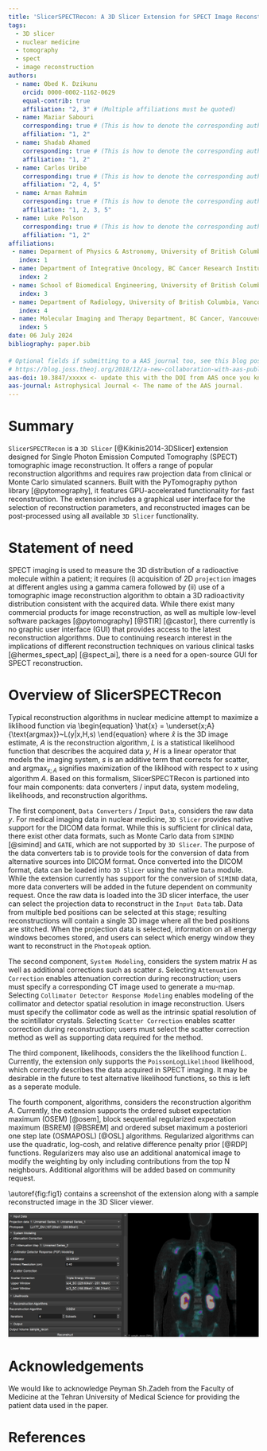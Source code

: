 ```yaml
---
title: 'SlicerSPECTRecon: A 3D Slicer Extension for SPECT Image Reconstruction'
tags:
  - 3D slicer
  - nuclear medicine
  - tomography
  - spect
  - image reconstruction
authors:
  - name: Obed K. Dzikunu
    orcid: 0000-0002-1162-0629
    equal-contrib: true
    affiliation: "2, 3" # (Multiple affiliations must be quoted)
  - name: Maziar Sabouri
    corresponding: true # (This is how to denote the corresponding author)
    affiliation: "1, 2"
  - name: Shadab Ahamed
    corresponding: true # (This is how to denote the corresponding author)
    affiliation: "1, 2"
  - name: Carlos Uribe
    corresponding: true # (This is how to denote the corresponding author)
    affiliation: "2, 4, 5"
  - name: Arman Rahmim
    corresponding: true # (This is how to denote the corresponding author)
    affiliation: "1, 2, 3, 5"
  - name: Luke Polson
    corresponding: true # (This is how to denote the corresponding author)
    affiliation: "1, 2"    
affiliations:
 - name: Deparment of Physics & Astronomy, University of British Columbia, Vancouver Canada
   index: 1
 - name: Department of Integrative Oncology, BC Cancer Research Institute, Vancouver Canada
   index: 2
 - name: School of Biomedical Engineering, University of British Columbia, Vancouver Canada
   index: 3
 - name: Department of Radiology, University of British Columbia, Vancouver Canada
   index: 4
 - name: Molecular Imaging and Therapy Department, BC Cancer, Vancouver Canada
   index: 5
date: 06 July 2024
bibliography: paper.bib

# Optional fields if submitting to a AAS journal too, see this blog post:
# https://blog.joss.theoj.org/2018/12/a-new-collaboration-with-aas-publishing
aas-doi: 10.3847/xxxxx <- update this with the DOI from AAS once you know it.
aas-journal: Astrophysical Journal <- The name of the AAS journal.
---
```


# Summary

`SlicerSPECTRecon` is a `3D Slicer` [@Kikinis2014-3DSlicer] extension designed for Single Photon Emission Computed Tomography (SPECT) tomographic image reconstruction. It offers a range of popular reconstruction algorithms and requires raw projection data from clinical or Monte Carlo simulated scanners. Built with the PyTomography python library [@pytomography], it features GPU-accelerated functionality for fast reconstruction. The extension includes a graphical user interface for the selection of reconstruction parameters, and reconstructed images can be post-processed using all available `3D Slicer` functionality.


# Statement of need

SPECT imaging is used to measure the 3D distribution of a radioactive molecule within a patient; it requires (i) acquisition of 2D `projection` images at different angles using a gamma camera followed by (ii) use of a tomographic image reconstruction algorithm to obtain a 3D radioactivity distribution consistent with the acquired data. While there exist many commercial products for image reconstruction, as well as multiple low-level software packages [@pytomography] [@STIR] [@castor], there currently is no graphic user interface (GUI) that provides access to the latest reconstruction algorithms. Due to continuing research interest in the implications of different reconstruction techniques on various clinical tasks [@hermes_spect_ap] [@spect_ai], there is a need for a open-source GUI for SPECT reconstruction.


# Overview of SlicerSPECTRecon

Typical reconstruction algorithms in nuclear medicine attempt to maximize a liklihood function via
\begin{equation}
  \hat{x} = \underset{x;A}{\text{argmax}}~L(y|x,H,s)
\end{equation}
where $\hat{x}$ is the 3D image estimate, $A$ is the reconstruction algorithm, $L$ is a statistical likelihood function that describes the acquired data $y$, $H$ is a linear operator that models the imaging system, $s$ is an additive term that corrects for scatter, and $\text{argmax}_{x;A}$ signifies maximization of the liklihood with respect to $x$ using algorithm $A$. Based on this formalism, SlicerSPECTRecon is partioned into four main components: data converters / input data, system modeling, likelihoods, and reconstruction algorithms.

The first component, `Data Converters` / `Input Data`, considers the raw data $y$. For medical imaging data in nuclear medicine, `3D Slicer` provides native support for the DICOM data format. While this is sufficient for clinical data, there exist other data formats, such as Monte Carlo data from `SIMIND` [@simind] and `GATE`, which are not supported by `3D Slicer`. The purpose of the data converters tab is to provide tools for the conversion of data from alternative sources into DICOM format. Once converted into the DICOM format, data can be loaded into `3D Slicer` using the native `Data` module. While the extension currently has support for the conversion of `SIMIND` data, more data converters will be added in the future dependent on community request. Once the raw data is loaded into the 3D slicer interface, the user can select the projection data to reconstruct in the `Input Data` tab. Data from multiple bed positions can be selected at this stage; resulting reconstructions will contain a single 3D image where all the bed positions are stitched. When the projection data is selected, information on all energy windows becomes stored, and users can select which energy window they want to reconstruct in the `Photopeak` option.

The second component, `System Modeling`, considers the system matrix $H$ as well as additional corrections such as scatter $s$. Selecting `Attenuation Correction` enables attenuation correction during reconstruction; users must specify a corresponding CT image used to generate a mu-map. Selecting `Collimator Detector Response Modeling` enables modeling of the collimator and detector spatial resolution in image reconstruction. Users must specify the collimator code as well as the intrinsic spatial resolution of the scintillator crystals. Selecting `Scatter Correction` enables scatter correction during reconstruction; users must select the scatter correction method as well as supporting data required for the method.

The third component, likelihoods, considers the the likelihood function $L$. Currently, the extension only supports the `PoissonLogLikelihood` likelihood, which correctly describes the data acquired in SPECT imaging. It may be desirable in the future to test alternative likelihood functions, so this is left as a seperate module.

The fourth component, algorithms, considers the reconstruction algorithm $A$. Currently, the extension supports the ordered subset expectation maximum (OSEM) [@osem], block sequential regularized expectation maximum (BSREM) [@BSREM] and ordered subset maximum a posteriori one step late (OSMAPOSL) [@OSL] algorithms. Regularized algorithms can use the quadratic, log-cosh, and relative difference penalty prior [@RDP] functions. Regularizers may also use an additional anatomical image to modify the weighting by only including contributions from the top N neighbours. Additional algorithms will be added based on community request.

\autoref{fig:fig1} contains a screenshot of the extension along with a sample reconstructed image in the 3D Slicer viewer.   

![Left: Extension options. Right: reconstructed coronal slice of a ${}^{177}$Lu-PSMA-617 patient (two bed positions); the raw data was acquired on a GE Discovery 670 camera.\label{fig:fig1}](images/with_recon.png)


# Acknowledgements

We would like to acknowledge Peyman Sh.Zadeh from the Faculty of Medicine at the Tehran University of Medical Science for providing the patient data used in the paper.

# References